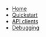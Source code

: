 <!-- docs/_sidebar.md -->

* [Home](/)
* [Quickstart](quickstart.md "Quickstart")
* [API clients](api-clients.md "API clients")
* [Debugging](debugging.md "Debugging")
